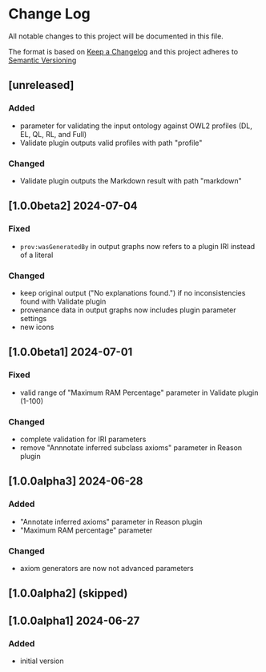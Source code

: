 # Change Log

All notable changes to this project will be documented in this file.

The format is based on [Keep a Changelog](http://keepachangelog.com/) and this project adheres to [Semantic Versioning](https://semver.org/)


## [unreleased]

### Added

- parameter for validating the input ontology against OWL2 profiles (DL, EL, QL, RL, and Full)
- Validate plugin outputs valid profiles with path "profile"

### Changed

- Validate plugin outputs the Markdown result with path "markdown"

## [1.0.0beta2] 2024-07-04

### Fixed

- `prov:wasGeneratedBy` in output graphs now refers to a plugin IRI instead of a literal

### Changed

- keep original output ("No explanations found.") if no inconsistencies found with Validate plugin
- provenance data in output graphs now includes plugin parameter settings
- new icons


## [1.0.0beta1] 2024-07-01

### Fixed

- valid range of "Maximum RAM Percentage" parameter in Validate plugin (1-100)

### Changed

- complete validation for IRI parameters
- remove "Annnotate inferred subclass axioms" parameter in Reason plugin

## [1.0.0alpha3] 2024-06-28

### Added

- "Annotate inferred axioms" parameter in Reason plugin
- "Maximum RAM percentage" parameter

### Changed

- axiom generators are now not advanced parameters

## [1.0.0alpha2] (skipped)

## [1.0.0alpha1] 2024-06-27

### Added

- initial version

